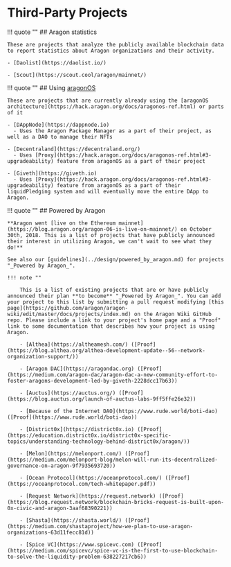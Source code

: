 # Third-Party Projects

!!! quote ""
    ## Aragon statistics

    These are projects that analyze the publicly available blockchain data to report statistics about Aragon organizations and their activity.

    - [Daolist](https://daolist.io/)

    - [Scout](https://scout.cool/aragon/mainnet/)

!!! quote ""
    ## Using [aragonOS](https://hack.aragon.org/docs/aragonos-ref.html)

    These are projects that are currently already using the [aragonOS architecture](https://hack.aragon.org/docs/aragonos-ref.html) or parts of it

    - [DAppNode](https://dappnode.io)
      - Uses the Aragon Package Manager as a part of their project, as well as a DAO to manage their NFTs

    - [Decentraland](https://decentraland.org/)
      - Uses [Proxy](https://hack.aragon.org/docs/aragonos-ref.html#3-upgradeability) feature from aragonOS as a part of their project

    - [Giveth](https://giveth.io)
      - Uses [Proxy](https://hack.aragon.org/docs/aragonos-ref.html#3-upgradeability) feature from aragonOS as a part of their liquidPledging system and will eventually move the entire DApp to Aragon.

!!! quote ""
    ## Powered by Aragon

    **Aragon went [live on the Ethereum mainnet](https://blog.aragon.org/aragon-06-is-live-on-mainnet/) on October 30th, 2018. This is a list of projects that have publicly announced their interest in utilizing Aragon, we can't wait to see what they do!**

    See also our [guidelines](../design/powered_by_aragon.md) for projects "_Powered by Aragon_".

    !!! note ""

        This is a list of existing projects that are or have publicly announced their plan **to become** "_Powered by Aragon_". You can add your project to this list by submitting a pull request modifying [this page](https://github.com/aragon/aragon-wiki/edit/master/docs/projects/index.md) on the Aragon Wiki GitHub repo. Please include a link to your project's home page and a "Proof" link to some documentation that describes how your project is using Aragon.

        - [Althea](https://altheamesh.com/) ([Proof](https://blog.althea.org/althea-development-update--56--network-organization-support/))

        - [Aragon DAC](https://aragondac.org) ([Proof](https://medium.com/aragon-dac/aragon-dac-a-new-community-effort-to-foster-aragons-development-led-by-giveth-2228dcc17b63))

        - [Auctus](https://auctus.org/) ([Proof](https://blog.auctus.org/launch-of-auctus-labs-9ff5ffe26e32))

        - [Because of the Internet DAO](https://www.rude.world/boti-dao) ([Proof](https://www.rude.world/boti-dao))

        - [District0x](https://district0x.io) ([Proof](https://education.district0x.io/district0x-specific-topics/understanding-technology-behind-district0x/aragon/))

        - [Melon](https://melonport.com/) ([Proof](https://medium.com/melonport-blog/melon-will-run-its-decentralized-governance-on-aragon-9f7935693720))

        - [Ocean Protocol](https://oceanprotocol.com/) ([Proof](https://oceanprotocol.com/tech-whitepaper.pdf))

        - [Request Network](https://request.network) ([Proof](https://blog.request.network/blockchain-bricks-request-is-built-upon-0x-civic-and-aragon-3aaf68390221))

        - [Shasta](https://shasta.world/) ([Proof](https://medium.com/shastaproject/how-we-plan-to-use-aragon-organizations-63d11fecc81d))

        - [Spice VC](https://www.spicevc.com) ([Proof](https://medium.com/spicevc/spice-vc-is-the-first-to-use-blockchain-to-solve-the-liquidity-problem-638227217cb6))
